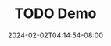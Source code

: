 ---
date: 2024-02-02T04:14:54-08:00
draft: true
params:
  author: Allen
title: "TODO Demo"
weight: 10
summary: 'summary'
categories: ["规划"]
---